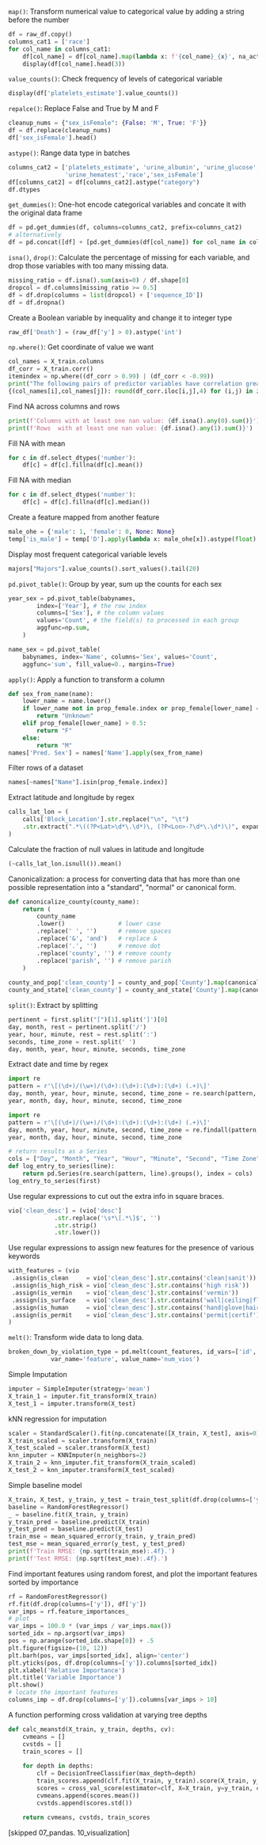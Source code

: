 `map()`: Transform numerical value to categorical value by adding a string before the number

```python
df = raw_df.copy()
columns_cat1 = ['race']
for col_name in columns_cat1:
    df[col_name] = df[col_name].map(lambda x: f'{col_name}_{x}', na_action='ignore')
    display(df[col_name].head(3))
```

`value_counts()`: Check frequency of levels of categorical variable

```python
display(df['platelets_estimate'].value_counts())
```

`repalce()`: Replace False and True by M and F

```python
cleanup_nums = {"sex_isFemale": {False: 'M', True: 'F'}}
df = df.replace(cleanup_nums)
df['sex_isFemale'].head()
```

`astype()`: Range data type in batches

```python
columns_cat2 = ['platelets_estimate', 'urine_albumin', 'urine_glucose',
                'urine_hematest','race','sex_isFemale']
df[columns_cat2] = df[columns_cat2].astype("category")
df.dtypes
```

`get_dummies()`: One-hot encode categorical variables and concate it with the original data frame

```python
df = pd.get_dummies(df, columns=columns_cat2, prefix=columns_cat2)
# alternatively
df = pd.concat([df] + [pd.get_dummies(df[col_name]) for col_name in columns_cat], axis=1)
```

`isna()`, `drop()`: Calculate the percentage of missing for each variable, and drop those variables with too many missing data.

```python
missing_ratio = df.isna().sum(axis=0) / df.shape[0]
dropcol = df.columns[missing_ratio >= 0.5]
df = df.drop(columns = list(dropcol) + ['sequence_ID'])
df = df.dropna()
```

Create a Boolean variable by inequality and change it to integer type

```python
raw_df['Death'] = (raw_df['y'] > 0).astype('int')
```

`np.where()`: Get coordinate of value we want

```python
col_names = X_train.columns
df_corr = X_train.corr()
itemindex = np.where((df_corr > 0.99) | (df_corr < -0.99))
print("The following pairs of predictor variables have correlation greater than 0.99 or less than -0.99:")
{(col_names[i],col_names[j]): round(df_corr.iloc[i,j],4) for (i,j) in zip(itemindex[0], itemindex[1]) if i > j}
```

Find NA across columns and rows

```python
print(f'Columns with at least one nan value: {df.isna().any(0).sum()}')
print(f'Rows  with at least one nan value: {df.isna().any(1).sum()}')
```

Fill NA with mean

```python
for c in df.select_dtypes('number'):
    df[c] = df[c].fillna(df[c].mean())
```

Fill NA with median

```python
for c in df.select_dtypes('number'):
    df[c] = df[c].fillna(df[c].median())
```

Create a feature mapped from another feature

```python
male_ohe = {'male': 1, 'female': 0, None: None}
temp['is_male'] = temp['D'].apply(lambda x: male_ohe[x]).astype(float)
```

Display most frequent categorical variable levels

```python
majors["Majors"].value_counts().sort_values().tail(20)
```

`pd.pivot_table()`: Group by year, sum up the counts for each sex

```python
year_sex = pd.pivot_table(babynames, 
        index=['Year'], # the row index
        columns=['Sex'], # the column values
        values='Count', # the field(s) to processed in each group
        aggfunc=np.sum,
    )

name_sex = pd.pivot_table(
    babynames, index='Name', columns='Sex', values='Count',
    aggfunc='sum', fill_value=0., margins=True)
```

`apply()`: Apply a function to transform a column

```python
def sex_from_name(name):
    lower_name = name.lower()
    if lower_name not in prop_female.index or prop_female[lower_name] == 0.5:
        return "Unknown"
    elif prop_female[lower_name] > 0.5:
        return "F"
    else:
        return "M"
names['Pred. Sex'] = names['Name'].apply(sex_from_name)
```

Filter rows of a dataset

```python
names[~names["Name"].isin(prop_female.index)]
```

Extract latitude and longitude by regex

```python
calls_lat_lon = (
    calls['Block_Location'].str.replace("\n", "\t") 
    .str.extract(".*\((?P<Lat>\d*\.\d*)\, (?P<Lon>-?\d*\.\d*)\)", expand=True)
)
```

Calculate the fraction of null values in latitude and longitude

```python
(~calls_lat_lon.isnull()).mean()
```

Canonicalization: a process for converting data that has more than one possible representation into a "standard", "normal" or canonical form.

```python
def canonicalize_county(county_name):
    return (
        county_name
        .lower()               # lower case
        .replace(' ', '')      # remove spaces
        .replace('&', 'and')   # replace &
        .replace('.', '')      # remove dot
        .replace('county', '') # remove county
        .replace('parish', '') # remove parish
    )
    
county_and_pop['clean_county'] = county_and_pop['County'].map(canonicalize_county)
county_and_state['clean_county'] = county_and_state['County'].map(canonicalize_county)
```

`split()`: Extract by splitting

```python
pertinent = first.split("[")[1].split(']')[0]
day, month, rest = pertinent.split('/')
year, hour, minute, rest = rest.split(':')
seconds, time_zone = rest.split(' ')
day, month, year, hour, minute, seconds, time_zone
```

Extract date and time by regex

```python
import re
pattern = r'\[(\d+)/(\w+)/(\d+):(\d+):(\d+):(\d+) (.+)\]'
day, month, year, hour, minute, second, time_zone = re.search(pattern, first).groups()
year, month, day, hour, minute, second, time_zone
```

```python
import re
pattern = r'\[(\d+)/(\w+)/(\d+):(\d+):(\d+):(\d+) (.+)\]'
day, month, year, hour, minute, second, time_zone = re.findall(pattern, first)[0]
year, month, day, hour, minute, second, time_zone

# return results as a Series
cols = ["Day", "Month", "Year", "Hour", "Minute", "Second", "Time Zone"]
def log_entry_to_series(line):
    return pd.Series(re.search(pattern, line).groups(), index = cols)
log_entry_to_series(first)
```

Use regular expressions to cut out the extra info in square braces.

```python
vio['clean_desc'] = (vio['desc']
             .str.replace('\s*\[.*\]$', '')
             .str.strip()
             .str.lower())
```

Use regular expressions to assign new features for the presence of various keywords

```python
with_features = (vio
 .assign(is_clean     = vio['clean_desc'].str.contains('clean|sanit'))
 .assign(is_high_risk = vio['clean_desc'].str.contains('high risk'))
 .assign(is_vermin    = vio['clean_desc'].str.contains('vermin'))
 .assign(is_surface   = vio['clean_desc'].str.contains('wall|ceiling|floor|surface'))
 .assign(is_human     = vio['clean_desc'].str.contains('hand|glove|hair|nail'))
 .assign(is_permit    = vio['clean_desc'].str.contains('permit|certif'))
)
```

`melt()`: Transform wide data to long data.

```python
broken_down_by_violation_type = pd.melt(count_features, id_vars=['id', 'date'],
            var_name='feature', value_name='num_vios')
```

Simple Imputation

```python
imputer = SimpleImputer(strategy='mean')
X_train_1 = imputer.fit_transform(X_train)
X_test_1 = imputer.transform(X_test)
```

kNN regression for imputation

```python
scaler = StandardScaler().fit(np.concatenate([X_train, X_test], axis=0))
X_train_scaled = scaler.transform(X_train)
X_test_scaled = scaler.transform(X_test)
knn_imputer = KNNImputer(n_neighbors=2)
X_train_2 = knn_imputer.fit_transform(X_train_scaled)
X_test_2 = knn_imputer.transform(X_test_scaled)
```

Simple baseline model

```python
X_train, X_test, y_train, y_test = train_test_split(df.drop(columns=['y']), df['y'], train_size=0.8)
baseline = RandomForestRegressor()
_ = baseline.fit(X_train, y_train)
y_train_pred = baseline.predict(X_train)
y_test_pred = baseline.predict(X_test)
train_mse = mean_squared_error(y_train, y_train_pred)
test_mse = mean_squared_error(y_test, y_test_pred)
print(f'Train RMSE: {np.sqrt(train_mse):.4f}.')
print(f'Test RMSE: {np.sqrt(test_mse):.4f}.')
```

Find important features using random forest, and plot the important features sorted by importance

```python
rf = RandomForestRegressor()
rf.fit(df.drop(columns=['y']), df['y'])
var_imps = rf.feature_importances_
# plot
var_imps = 100.0 * (var_imps / var_imps.max())
sorted_idx = np.argsort(var_imps)
pos = np.arange(sorted_idx.shape[0]) + .5
plt.figure(figsize=(10, 12))
plt.barh(pos, var_imps[sorted_idx], align='center')
plt.yticks(pos, df.drop(columns=['y']).columns[sorted_idx])
plt.xlabel('Relative Importance')
plt.title('Variable Importance')
plt.show()
# locate the important features
columns_imp = df.drop(columns=['y']).columns[var_imps > 10]
```

A function performing cross validation at varying tree depths

```python
def calc_meanstd(X_train, y_train, depths, cv):
    cvmeans = []
    cvstds = []
    train_scores = []
    
    for depth in depths:
        clf = DecisionTreeClassifier(max_depth=depth)
        train_scores.append(clf.fit(X_train, y_train).score(X_train, y_train))
        scores = cross_val_score(estimator=clf, X=X_train, y=y_train, cv=cv)
        cvmeans.append(scores.mean())
        cvstds.append(scores.std())
        
    return cvmeans, cvstds, train_scores
```

[skipped 07_pandas. 10_visualization]
